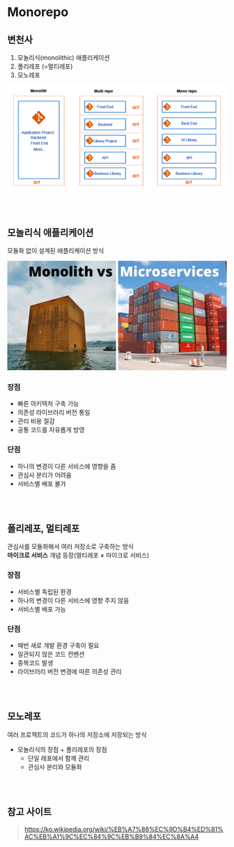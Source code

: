 # Monorepo

## 변천사

1. 모놀리식(monolithic) 애플리케이션
2. 폴리레포 (=멀티레포)
3. 모노레포

![](../Images/monorepo_변화.png)

<br><br>

## 모놀리식 애플리케이션

모듈화 없이 설계된 애플리케이션 방식 

![](../Images/monolith_microservice.jpeg)

### 장점

* 빠른 아키텍처 구축 가능
* 의존성 라이브러리 버전 통일
* 관리 비용 절감
* 공통 코드를 자유롭게 방영

### 단점

* 하나의 변경이 다른 서비스에 영향을 줌
* 관심사 분리가 어려움
* 서비스별 배포 불가

<br><br>

## 폴리레포, 멀티레포

관심사를 모듈화해서 여러 저장소로 구축하는 방식  
**마이크로 서비스** 개념 등장(멀티레포 ≠ 마이크로 서비스)

### 장점

* 서비스별 독립된 환경
* 하나의 변경이 다른 서비스에 영향 주지 않음
* 서비스별 배포 가능

### 단점

* 매번 새로 개발 환경 구축이 필요
* 일관되지 않은 코드 컨벤션
* 중복코드 발생
* 라이브러리 버전 변경에 따른 의존성 관리

<br><br>

## 모노레포

여러 프로젝트의 코드가 하나의 저장소에 저장되는 방식 

* 모놀리식의 장점 + 폴리레포의 장점
  * 단일 레포에서 함께 관리
  * 관심사 분리와 모듈화

<br><br>

## 참고 사이트 

> https://ko.wikipedia.org/wiki/%EB%A7%88%EC%9D%B4%ED%81%AC%EB%A1%9C%EC%84%9C%EB%B9%84%EC%8A%A4
